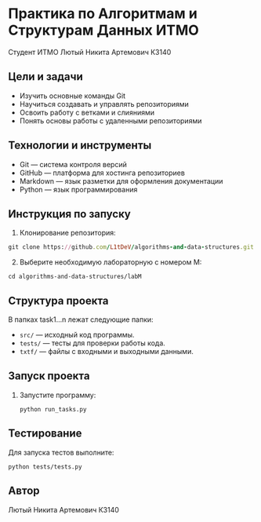 # Практика по Алгоритмам и Cтруктурам Данных ИТМО
Студент ИТМО Лютый Никита Артемович К3140
## Цели и задачи
- Изучить основные команды Git
- Научиться создавать и управлять репозиториями
- Освоить работу с ветками и слияниями
- Понять основы работы с удаленными репозиториями
## Технологии и инструменты
- Git — система контроля версий
- GitHub — платформа для хостинга репозиториев
- Markdown — язык разметки для оформления документации
- Python — язык программирования
## Инструкция по запуску
1. Клонирование репозитория:
  ```rb
  git clone https://github.com/L1tDeV/algorithms-and-data-structures.git
  ```
2. Выберите необходимую лабораторную с номером M:
  ```
  cd algorithms-and-data-structures/labM
  ```
## Структура проекта
В папках task1...n лежат следующие папки:
- `src/` — исходный код программы.
- `tests/` — тесты для проверки работы кода.
- `txtf/` — файлы с входными и выходными данными.
## Запуск проекта
1. Запустите программу:
   ```
   python run_tasks.py
   ```
## Тестирование
Для запуска тестов выполните:
   ```
   python tests/tests.py
   ```
## Автор
Лютый Никита Артемович К3140
